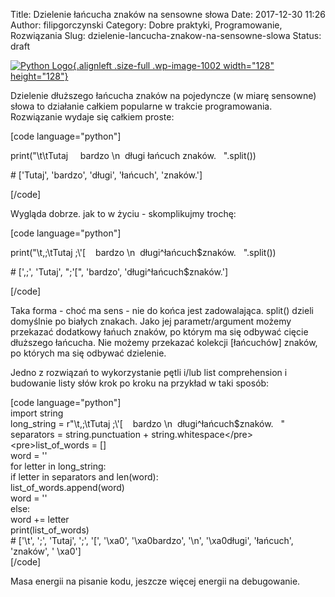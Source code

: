 Title: Dzielenie łańcucha znaków na sensowne słowa
Date: 2017-12-30 11:26
Author: filipgorczynski
Category: Dobre praktyki, Programowanie, Rozwiązania
Slug: dzielenie-lancucha-znakow-na-sensowne-slowa
Status: draft

[![Python Logo](https://filipgorczynski.files.wordpress.com/2015/04/python1.png){.alignleft .size-full .wp-image-1002 width="128" height="128"}](https://filipgorczynski.files.wordpress.com/2015/04/python1.png)

Dzielenie dłuższego łańcucha znaków na pojedyncze (w miarę sensowne) słowa to działanie całkiem popularne w trakcie programowania. Rozwiązanie wydaje się całkiem proste:

\[code language="python"\]

print("\\t\\tTutaj     bardzo \\n  długi łańcuch znaków.   ".split())

\# \['Tutaj', 'bardzo', 'długi', 'łańcuch', 'znaków.'\]

\[/code\]

Wygląda dobrze. jak to w życiu - skomplikujmy trochę:

\[code language="python"\]

print("\\t,;\\tTutaj ;\\'\[    bardzo \\n  długi\^łańcuch\$znaków.   ".split())

\# \[',;', 'Tutaj', ";'\[", 'bardzo', 'długi\^łańcuch\$znaków.'\]

\[/code\]

Taka forma - choć ma sens - nie do końca jest zadowalająca. split() dzieli domyślnie po białych znakach. Jako jej parametr/argument możemy przekazać dodatkowy łańuch znaków, po którym ma się odbywać cięcie dłuższego łańcucha. Nie możemy przekazać kolekcji \[łańcuchów\] znaków, po których ma się odbywać dzielenie.

Jedno z rozwiązań to wykorzystanie pętli i/lub list comprehension i budowanie listy słów krok po kroku na przykład w taki sposób:

\[code language="python"\]  
import string  
long\_string = r"\\t,;\\tTutaj ;\\'\[    bardzo \\n  długi\^łańcuch\$znaków.   "  
separators = string.punctuation + string.whitespace\</pre\>  
\<pre\>list\_of\_words = \[\]  
word = ''  
for letter in long\_string:  
if letter in separators and len(word):  
list\_of\_words.append(word)  
word = ''  
else:  
word += letter  
print(list\_of\_words)  
\# \['\\t', ';', 'Tutaj', ';', '\[', '\\xa0', '\\xa0bardzo', '\\n', '\\xa0długi', 'łańcuch', 'znaków', ' \\xa0'\]  
\[/code\]

Masa energii na pisanie kodu, jeszcze więcej energii na debugowanie.

 
